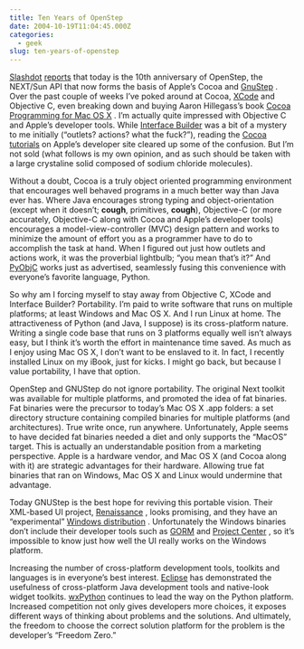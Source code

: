 ```yaml
---
title: Ten Years of OpenStep
date: 2004-10-19T11:04:45.000Z
categories:
  - geek
slug: ten-years-of-openstep
---
```

[Slashdot][1]  [reports][2]  that today is the 10th anniversary of OpenStep, the NEXT/Sun API that now forms the basis of Apple’s Cocoa and [GnuStep][3] . Over the past couple of weeks I’ve poked around at Cocoa, [XCode][4]  and Objective C, even breaking down and buying Aaron Hillegass’s book [Cocoa Programming for Mac OS X][5] . I’m actually quite impressed with Objective C and Apple’s developer tools. While [Interface Builder][6]  was a bit of a mystery to me initially (“outlets? actions? what the fuck?”), reading the [Cocoa tutorials][7]  on Apple’s developer site cleared up some of the confusion. But I’m not sold (what follows is my own opinion, and as such should be taken with a large crystaline solid composed of sodium chloride molecules).

Without a doubt, Cocoa is a truly object oriented programming environment that encourages well behaved programs in a much better way than Java ever has. Where Java encourages strong typing and object-orientation (except when it doesn’t; **cough**, primitives, **cough**), Objective-C (or more accurately, Objective-C along with Cocoa and Apple’s developer tools) encourages a model-view-controller (MVC) design pattern and works to minimize the amount of effort you as a programmer have to do to accomplish the task at hand. When I figured out just how outlets and actions work, it was the proverbial lightbulb; “you mean that’s it?” And [PyObjC][8]  works just as advertised, seamlessly fusing this convenience with everyone’s favorite language, Python.

So why am I forcing myself to stay away from Objective C, XCode and Interface Builder? Portability. I’m paid to write software that runs on multiple platforms; at least Windows and Mac OS X. And I run Linux at home. The attractiveness of Python (and Java, I suppose) is its cross-platform nature. Writing a single code base that runs on 3 platforms equally well isn’t always easy, but I think it’s worth the effort in maintenance time saved. As much as I enjoy using Mac OS X, I don’t want to be enslaved to it. In fact, I recently installed Linux on my iBook, just for kicks. I might go back, but because I value portability, I have that option.

OpenStep and GNUStep do not ignore portability. The original Next toolkit was available for multiple platforms, and promoted the idea of fat binaries. Fat binaries were the precursor to today’s Mac OS X .app folders: a set directory structure containing compiled binaries for multiple platforms (and architectures). True write once, run anywhere. Unfortunately, Apple seems to have decided fat binaries needed a diet and only supports the “MacOS” target. This is actually an understandable position from a marketing perspective. Apple is a hardware vendor, and Mac OS X (and Cocoa along with it) are strategic advantages for their hardware. Allowing true fat binaries that ran on Windows, Mac OS X and Linux would undermine that advantage.

Today GNUStep is the best hope for reviving this portable vision. Their XML-based UI project, [Renaissance][9] , looks promising, and they have an “experimental” [Windows distribution][10] . Unfortunately the Windows binaries don’t include their developer tools such as [GORM][11]  and [Project Center][12] , so it’s impossible to know just how well the UI really works on the Windows platform.

Increasing the number of cross-platform development tools, toolkits and languages is in everyone’s best interest. [Eclipse][13]  has demonstrated the usefulness of cross-platform Java development tools and native-look widget toolkits. [wxPython][14]  continues to lead the way on the Python platform. Increased competition not only gives developers more choices, it exposes different ways of thinking about problems and the solutions. And ultimately, the freedom to choose the correct solution platform for the problem is the developer’s “Freedom Zero.”



 [1]: http://slashdot.org
 [2]: http://developers.slashdot.org/developers/04/10/19/130243.shtml?tid=117&tid=156&tid=8
 [3]: http://gnustep.org
 [4]: http://developer.apple.com/tools/xcode/
 [5]: http://www.bignerdranch.com/products/cocoa1.shtml
 [6]: http://developer.apple.com/tools/interfacebuilder/
 [7]: http://developer.apple.com/documentation/DeveloperTools/Conceptual/XcodeQuickTour/qt_interfaces/chapter_4_section_1.html#//apple_ref/doc/uid/TP30000890-CH206
 [8]: http://pyobjc.sourceforge.net
 [9]: http://www.gnustep.it/Renaissance/
 [10]: ftp://ftp.gnustep.org/pub/gnustep/binaries/windows
 [11]: http://www.gnustep.org/experience/Gorm.html
 [12]: http://www.gnustep.org/experience/ProjectCenter.html
 [13]: http://eclipse.org
 [14]: http://wxpython.org
